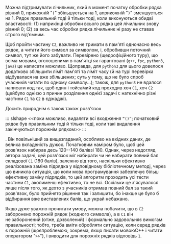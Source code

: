 Можна підтримувати лічильник, який в момент початку обробки рядка
рівний 0, прикожній "`(`" збільшується на 1, априкожній "`)`"
зменшується на 1. Рядок правильний тоді й тільки тоді, коли виконуються
обидві властивості: (1) наприкінці обробки всього рядка цей лічильник
знову рівний 0; (2) за весь час обробки рядка лічильник ні разу
не ставав строго від'ємним.

Щоб пройти частину `C2`, важливо не тримати в пам'яті одночасно весь
рядок, а читати його символ за символом, і, обробивши поточний символ,
тут же його забувати. Перевірено (щедоофіційного туру), що всіма мовами,
оголошеними в пам'ятці як гарантовані (`g++`, `fpc`, `python3`, `java`)
це написати можливо. Щоправда, для `python3` для цього довелося
додатково збільшити ліміт пам'яті та ліміт часу (й на турі перевірка
відбувалася на вже збільшених; суть у тому, що не було спроб учасників
читати по одному символу...); також, для `python3` не вдалося написати
код так, щоб один і тойса́мий код проходив хоч `C1`, хоч `C2` (цейбуло
однією з причин розділення однієї задачі `C` натехнічно різні частини
`C1` та `C2` в єджаджі).

Досить природнім є також також розв'язок

::: slshape
\<\<поки можливо, видаляти всі входження `“()”`; початковий рядок був
правильним тоді й тільки тоді, коли такі видалення закінчуються порожнім
рядком\>\>
:::

. Він повільніший за вищезгаданий, особливо на вхідних даних, де велика
вкладеність дужок. Початковим наміром було, щоб цей розв'язок набирав
десь 120--140 балівзі 180. Однак, через недогляд автора задачі, цей
розв'язок міг набирати чи не набирати повний бал складової `C1`
(180 балів), залежно від того, наскільки ефективно реалізована заміна
підрядка у відповідному бібліотечному методі, через що виникла ситуація,
що коли мова програмування забезпечує більш ефективну заміну підрядків,
то цей алгоритм проходить усі тести частини `C1`, аколименш ефективно,
то не всі. Оскільки це з'ясувалося лише після того, як дехто з учасників
отримав повний бал за такий розв'язок, було прийнято рішення так і
залишити, бо інакше це було б відбирання вже виставлених балів, що украй
небажано.

Якщо дуже уважно прочитати умову, можна побачити, що в `C2` заборонено
порожній рядок (жодного символа), а в `C1` він не заборонений (отже,
дозволений) і формально задовольняє вимогам правильності; тобто, треба
вміти обробляти ситуацію, коли серед рядків є порожній (щоєпроблемою,
зокрема, якщо писати мовоюC++ і читати оператором "`>>`"), і виводити
для порожніх рядків відповідь `1`.
